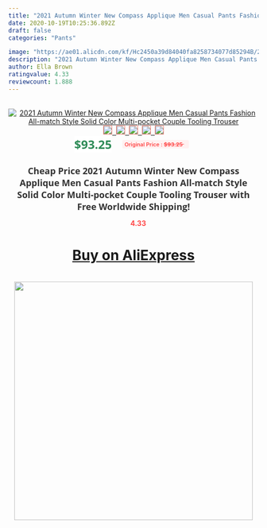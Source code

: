 ```yaml
---
title: "2021 Autumn Winter New Compass Applique Men Casual Pants Fashion All-match Style Solid Color Multi-pocket Couple Tooling Trouser"
date: 2020-10-19T10:25:36.892Z
draft: false
categories: "Pants"

image: "https://ae01.alicdn.com/kf/Hc2450a39d84040fa8258734077d85294B/2021-Autumn-Winter-New-Compass-Applique-Men-Casual-Pants-Fashion-All-match-Style-Solid-Color-Multi.jpg"
description: "2021 Autumn Winter New Compass Applique Men Casual Pants Fashion All-match Style Solid Color Multi-pocket Couple Tooling Trouser"
author: Ella Brown
ratingvalue: 4.33
reviewcount: 1.888
---
```

<br>
<div style="text-align: center;">
<a href="https://s.click.aliexpress.com/e/_9h6RYv" target="_blank" rel="nofollow noopener noreferrer"><img alt="2021 Autumn Winter New Compass Applique Men Casual Pants Fashion All-match Style Solid Color Multi-pocket Couple Tooling Trouser" class="magnifier-image" src="https://ae01.alicdn.com/kf/Hc2450a39d84040fa8258734077d85294B/2021-Autumn-Winter-New-Compass-Applique-Men-Casual-Pants-Fashion-All-match-Style-Solid-Color-Multi.jpg_640x640.jpg">
<br>
<img style="border:1px solid salmon" src="https://ae01.alicdn.com/kf/Hc2450a39d84040fa8258734077d85294B/2021-Autumn-Winter-New-Compass-Applique-Men-Casual-Pants-Fashion-All-match-Style-Solid-Color-Multi.jpg_120x120.jpg">&nbsp;&nbsp;<img style="border:1px solid salmon" src="https://ae01.alicdn.com/kf/H17ebf057325f42b6bf34b45fe5f7dc363/2021-Autumn-Winter-New-Compass-Applique-Men-Casual-Pants-Fashion-All-match-Style-Solid-Color-Multi.jpg_120x120.jpg">&nbsp;&nbsp;<img style="border:1px solid salmon" src="https://ae01.alicdn.com/kf/H7ca55c0b39304d42870d9319095ffce2C/2021-Autumn-Winter-New-Compass-Applique-Men-Casual-Pants-Fashion-All-match-Style-Solid-Color-Multi.jpg_120x120.jpg">&nbsp;&nbsp;<img style="border:1px solid salmon" src="https://ae01.alicdn.com/kf/H81dc778332c249ce9fcd2dd9398c2e9bl/2021-Autumn-Winter-New-Compass-Applique-Men-Casual-Pants-Fashion-All-match-Style-Solid-Color-Multi.jpg_120x120.jpg">&nbsp;&nbsp;<img style="border:1px solid salmon" src="https://ae01.alicdn.com/kf/H4fbc913faa684569b1d0cf4c29be0c4bu/2021-Autumn-Winter-New-Compass-Applique-Men-Casual-Pants-Fashion-All-match-Style-Solid-Color-Multi.jpg_120x120.jpg"></a></div><br0>
<div style="text-align: center;"><span style="background-color: white; border: 0px; box-sizing: border-box; color: seagreen; display: inline-block; font-family: &quot;open sans&quot; , &quot;arial&quot; , &quot;helvetica&quot; , sans-serif , &quot;heiti&quot;; font-size: 24px; font-stretch: inherit; font-weight: 700; line-height: inherit; margin: 0px 10px 0px 0px; padding: 0px; vertical-align: middle;">$93.25 </span>
<span style="background: rgb(255 , 241 , 241); border-radius: 3px; border: 0px; box-sizing: border-box; color: #ff4747; display: inline-block; font-family: inherit; font-size: 12px; font-stretch: inherit; font-style: inherit; font-variant: inherit; font-weight: 600; line-height: inherit; margin: 0px; padding: 2px 5px; transform: scale(0.9); vertical-align: middle;">Original Price : <b style="text-decoration: line-through;">$93.25 </b> &nbsp;&nbsp;</span></div>
<h1 style="color: #333333; display: inline-block; font-family: &quot;open sans&quot; , &quot;arial&quot; , &quot;helvetica&quot; , sans-serif , &quot;heiti&quot;; font-size: 18px; font-stretch: inherit; font-weight: 700; text-align: center;">Cheap Price 2021 Autumn Winter New Compass Applique Men Casual Pants Fashion All-match Style Solid Color Multi-pocket Couple Tooling Trouser with Free Worldwide Shipping!</h1>
<div style="color: #ff4747; text-align: center;">
<img src="https://4.bp.blogspot.com/-M0ZcTcb-5uY/XleCXlxnR4I/AAAAAAAAAEc/OrjgMkXV1oMQFaCRZj5HQwOCBcu3w1FegCPcBGAYYCw/s1600/star.png" style="height: 15px;">&nbsp;<b>4.33</b></div>
<div class="button_cont" align="center"><a class="buynow_a" href="https://s.click.aliexpress.com/e/_9h6RYv" target="_blank" rel="nofollow noopener noreferrer"><H1>Buy on AliExpress</H1></a></div><br>
<div class="separator" style="clear: both; text-align: center;">
<img src="https://lh3.googleusercontent.com/-pTy5HemUv9M/XlePHvY0dAI/AAAAAAAAAE4/0nX5iRUoIWY8eMW9Dpxeirr157OZliDIgCLcBGAsYHQ/s1600/badge.gif" width="480">
</div>
